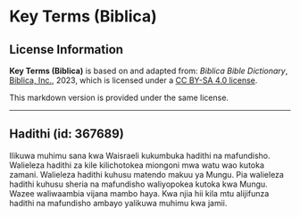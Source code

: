 # Key Terms (Biblica)

## License Information

**Key Terms (Biblica)** is based on and adapted from: _Biblica Bible Dictionary_, [Biblica, Inc.](https://www.biblica.com/), 2023, which is licensed under a [CC BY-SA 4.0 license](https://creativecommons.org/licenses/by-sa/4.0/legalcode.en).

This markdown version is provided under the same license.



--------------------------------

## Hadithi (id: 367689)

Ilikuwa muhimu sana kwa Waisraeli kukumbuka hadithi na mafundisho. Walieleza hadithi za kile kilichotokea miongoni mwa watu wao kutoka zamani. Walieleza hadithi kuhusu matendo makuu ya Mungu. Pia walieleza hadithi kuhusu sheria na mafundisho waliyopokea kutoka kwa Mungu. Wazee waliwaambia vijana mambo haya. Kwa njia hii kila mtu alijifunza hadithi na mafundisho ambayo yalikuwa muhimu kwa jamii.



